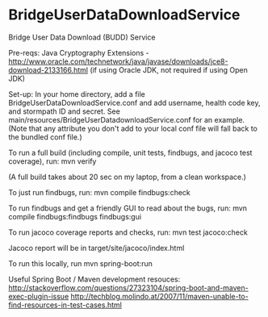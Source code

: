 # BridgeUserDataDownloadService
Bridge User Data Download (BUDD) Service

Pre-reqs:
Java Cryptography Extensions - http://www.oracle.com/technetwork/java/javase/downloads/jce8-download-2133166.html
(if using Oracle JDK, not required if using Open JDK)

Set-up:
In your home directory, add a file BridgeUserDataDownloadService.conf and add username, health code key, and stormpath
ID and secret. See main/resources/BridgeUserDatadownloadService.conf for an example. (Note that any attribute you don't
add to your local conf file will fall back to the bundled conf file.)

To run a full build (including compile, unit tests, findbugs, and jacoco test coverage), run:
mvn verify

(A full build takes about 20 sec on my laptop, from a clean workspace.)

To just run findbugs, run:
mvn compile findbugs:check

To run findbugs and get a friendly GUI to read about the bugs, run:
mvn compile findbugs:findbugs findbugs:gui

To run jacoco coverage reports and checks, run:
mvn test jacoco:check

Jacoco report will be in target/site/jacoco/index.html

To run this locally, run
mvn spring-boot:run


Useful Spring Boot / Maven development resouces:
http://stackoverflow.com/questions/27323104/spring-boot-and-maven-exec-plugin-issue
http://techblog.molindo.at/2007/11/maven-unable-to-find-resources-in-test-cases.html
